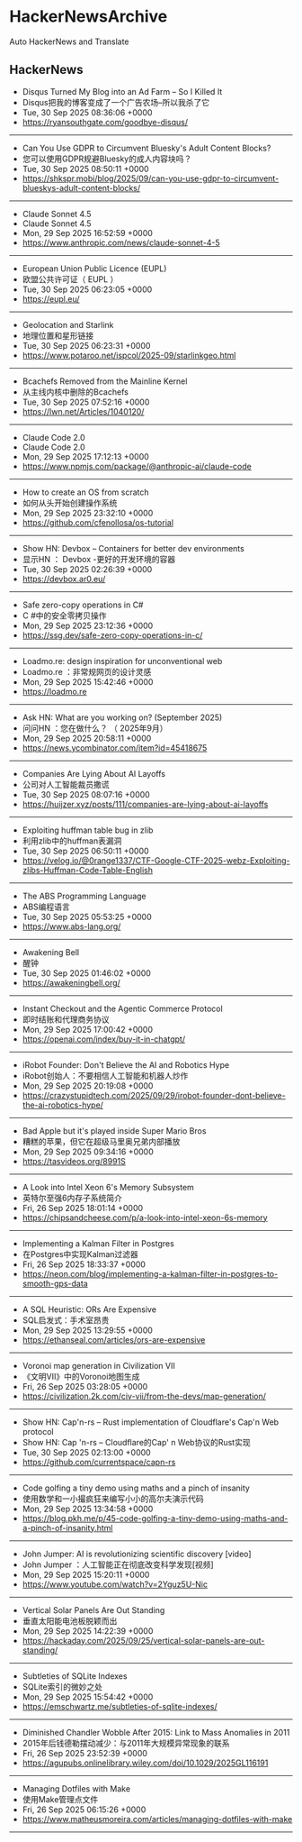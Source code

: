 # HackerNewsArchive
Auto HackerNews and Translate

## HackerNews
* Disqus Turned My Blog into an Ad Farm – So I Killed It
* Disqus把我的博客变成了一个广告农场–所以我杀了它
* Tue, 30 Sep 2025 08:36:06 +0000
* https://ryansouthgate.com/goodbye-disqus/
----
* Can You Use GDPR to Circumvent Bluesky's Adult Content Blocks?
* 您可以使用GDPR规避Bluesky的成人内容块吗？
* Tue, 30 Sep 2025 08:50:11 +0000
* https://shkspr.mobi/blog/2025/09/can-you-use-gdpr-to-circumvent-blueskys-adult-content-blocks/
----
* Claude Sonnet 4.5
* Claude Sonnet 4.5
* Mon, 29 Sep 2025 16:52:59 +0000
* https://www.anthropic.com/news/claude-sonnet-4-5
----
* European Union Public Licence (EUPL)
* 欧盟公共许可证（ EUPL ）
* Tue, 30 Sep 2025 06:23:05 +0000
* https://eupl.eu/
----
* Geolocation and Starlink
* 地理位置和星形链接
* Tue, 30 Sep 2025 06:23:31 +0000
* https://www.potaroo.net/ispcol/2025-09/starlinkgeo.html
----
* Bcachefs Removed from the Mainline Kernel
* 从主线内核中删除的Bcachefs
* Tue, 30 Sep 2025 07:52:16 +0000
* https://lwn.net/Articles/1040120/
----
* Claude Code 2.0
* Claude Code 2.0
* Mon, 29 Sep 2025 17:12:13 +0000
* https://www.npmjs.com/package/@anthropic-ai/claude-code
----
* How to create an OS from scratch
* 如何从头开始创建操作系统
* Mon, 29 Sep 2025 23:32:10 +0000
* https://github.com/cfenollosa/os-tutorial
----
* Show HN: Devbox – Containers for better dev environments
* 显示HN ： Devbox -更好的开发环境的容器
* Tue, 30 Sep 2025 02:26:39 +0000
* https://devbox.ar0.eu/
----
* Safe zero-copy operations in C#
* C #中的安全零拷贝操作
* Mon, 29 Sep 2025 23:12:36 +0000
* https://ssg.dev/safe-zero-copy-operations-in-c/
----
* Loadmo.re: design inspiration for unconventional web
* Loadmo.re ：非常规网页的设计灵感
* Mon, 29 Sep 2025 15:42:46 +0000
* https://loadmo.re
----
* Ask HN: What are you working on? (September 2025)
* 问问HN ：您在做什么？ （ 2025年9月）
* Mon, 29 Sep 2025 20:58:11 +0000
* https://news.ycombinator.com/item?id=45418675
----
* Companies Are Lying About AI Layoffs
* 公司对人工智能裁员撒谎
* Tue, 30 Sep 2025 08:07:16 +0000
* https://huijzer.xyz/posts/111/companies-are-lying-about-ai-layoffs
----
* Exploiting huffman table bug in zlib
* 利用zlib中的huffman表漏洞
* Tue, 30 Sep 2025 06:50:11 +0000
* https://velog.io/@0range1337/CTF-Google-CTF-2025-webz-Exploiting-zlibs-Huffman-Code-Table-English
----
* The ABS Programming Language
* ABS编程语言
* Tue, 30 Sep 2025 05:53:25 +0000
* https://www.abs-lang.org/
----
* Awakening Bell
* 醒钟
* Tue, 30 Sep 2025 01:46:02 +0000
* https://awakeningbell.org/
----
* Instant Checkout and the Agentic Commerce Protocol
* 即时结账和代理商务协议
* Mon, 29 Sep 2025 17:00:42 +0000
* https://openai.com/index/buy-it-in-chatgpt/
----
* iRobot Founder: Don't Believe the AI and Robotics Hype
* iRobot创始人：不要相信人工智能和机器人炒作
* Mon, 29 Sep 2025 20:19:08 +0000
* https://crazystupidtech.com/2025/09/29/irobot-founder-dont-believe-the-ai-robotics-hype/
----
* Bad Apple but it's played inside Super Mario Bros
* 糟糕的苹果，但它在超级马里奥兄弟内部播放
* Mon, 29 Sep 2025 09:34:16 +0000
* https://tasvideos.org/8991S
----
* A Look into Intel Xeon 6's Memory Subsystem
* 英特尔至强6内存子系统简介
* Fri, 26 Sep 2025 18:01:14 +0000
* https://chipsandcheese.com/p/a-look-into-intel-xeon-6s-memory
----
* Implementing a Kalman Filter in Postgres
* 在Postgres中实现Kalman过滤器
* Fri, 26 Sep 2025 18:33:37 +0000
* https://neon.com/blog/implementing-a-kalman-filter-in-postgres-to-smooth-gps-data
----
* A SQL Heuristic: ORs Are Expensive
* SQL启发式：手术室昂贵
* Mon, 29 Sep 2025 13:29:55 +0000
* https://ethanseal.com/articles/ors-are-expensive
----
* Voronoi map generation in Civilization VII
* 《文明VII》中的Voronoi地图生成
* Fri, 26 Sep 2025 03:28:05 +0000
* https://civilization.2k.com/civ-vii/from-the-devs/map-generation/
----
* Show HN: Cap'n-rs – Rust implementation of Cloudflare's Cap'n Web protocol
* Show HN: Cap 'n-rs – Cloudflare的Cap' n Web协议的Rust实现
* Tue, 30 Sep 2025 02:13:00 +0000
* https://github.com/currentspace/capn-rs
----
* Code golfing a tiny demo using maths and a pinch of insanity
* 使用数学和一小撮疯狂来编写小小的高尔夫演示代码
* Mon, 29 Sep 2025 13:34:58 +0000
* https://blog.pkh.me/p/45-code-golfing-a-tiny-demo-using-maths-and-a-pinch-of-insanity.html
----
* John Jumper: AI is revolutionizing scientific discovery [video]
* John Jumper ：人工智能正在彻底改变科学发现[视频]
* Mon, 29 Sep 2025 15:20:11 +0000
* https://www.youtube.com/watch?v=2Yguz5U-Nic
----
* Vertical Solar Panels Are Out Standing
* 垂直太阳能电池板脱颖而出
* Mon, 29 Sep 2025 14:22:39 +0000
* https://hackaday.com/2025/09/25/vertical-solar-panels-are-out-standing/
----
* Subtleties of SQLite Indexes
* SQLite索引的微妙之处
* Mon, 29 Sep 2025 15:54:42 +0000
* https://emschwartz.me/subtleties-of-sqlite-indexes/
----
* Diminished Chandler Wobble After 2015: Link to Mass Anomalies in 2011
* 2015年后钱德勒摆动减少：与2011年大规模异常现象的联系
* Fri, 26 Sep 2025 23:52:39 +0000
* https://agupubs.onlinelibrary.wiley.com/doi/10.1029/2025GL116191
----
* Managing Dotfiles with Make
* 使用Make管理点文件
* Fri, 26 Sep 2025 06:15:26 +0000
* https://www.matheusmoreira.com/articles/managing-dotfiles-with-make
----

